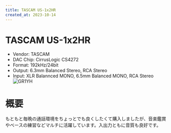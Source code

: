 ```yaml
---
title: TASCAM US-1x2HR
created_at: 2023-10-14
---
```


# TASCAM US-1x2HR
- Vendor: TASCAM
- DAC Chip: CirrusLogic CS4272 
- Format: 192kHz/24bit
- Output: 6.3mm Balanced Stereo, RCA Stereo
- Input: XLR Balannced MONO, 6.5mm Balanced MONO, RCA Stereo <br>
![GR1YH](https://i.imgur.com/PPGNbGk.jpeg)

# 概要
もともと毎晩の通話環境をちょっとでも良くしたくて購入しましたが、音楽鑑賞やベースの練習などマルチに活躍しています。入出力ともに音質も良好です。